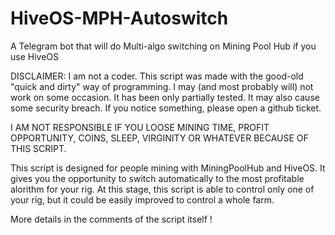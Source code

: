 # HiveOS-MPH-Autoswitch
A Telegram bot that will do Multi-algo switching on Mining Pool Hub if you use HiveOS



DISCLAIMER: 
I am not a coder.
This script was made with the good-old "quick and dirty" way of programming.
I may (and most probably will) not work on some occasion. It has been only partially tested.
It may also cause some security breach. 
If you notice something, please open a github ticket.

I AM NOT RESPONSIBLE IF YOU LOOSE MINING TIME, PROFIT OPPORTUNITY, COINS, SLEEP, VIRGINITY OR WHATEVER BECAUSE OF THIS SCRIPT. 


This script is designed for people mining with MiningPoolHub and HiveOS. It gives you the opportunity to switch automatically to the most profitable alorithm for your rig.
At this stage, this script is able to control only one of your rig, but it could be easily improved to control a whole farm.

More details in the comments of the script itself !


